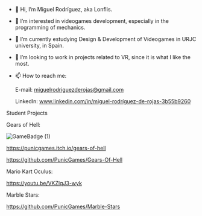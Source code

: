 - 👋 Hi, I’m Miguel Rodríguez, aka Lonflis.
- 👀 I’m interested in videogames development, especially in the programming of mechanics.
- 🌱 I’m currently estudying Design & Development of Videogames in URJC university, in Spain.
- 💞️ I’m looking to work in projects related to VR, since it is what I like the most.
- 📫 How to reach me:

     E-mail: miguelrodriguezderojas@gmail.com
     
     LinkedIn: www.linkedin.com/in/miguel-rodríguez-de-rojas-3b55b9260

Student Projects

Gears of Hell:

![GameBadge (1)](https://user-images.githubusercontent.com/59484310/211792947-7d65f6ca-c426-4b83-be33-c4127a49d5f6.jpg)

https://punicgames.itch.io/gears-of-hell

https://github.com/PunicGames/Gears-Of-Hell

Mario Kart Oculus:

https://youtu.be/VKZlqJ3-wyk

Marble Stars:

https://github.com/PunicGames/Marble-Stars

<!---
Lonflis/Lonflis is a ✨ special ✨ repository because its `README.md` (this file) appears on your GitHub profile.
You can click the Preview link to take a look at your changes.
--->
